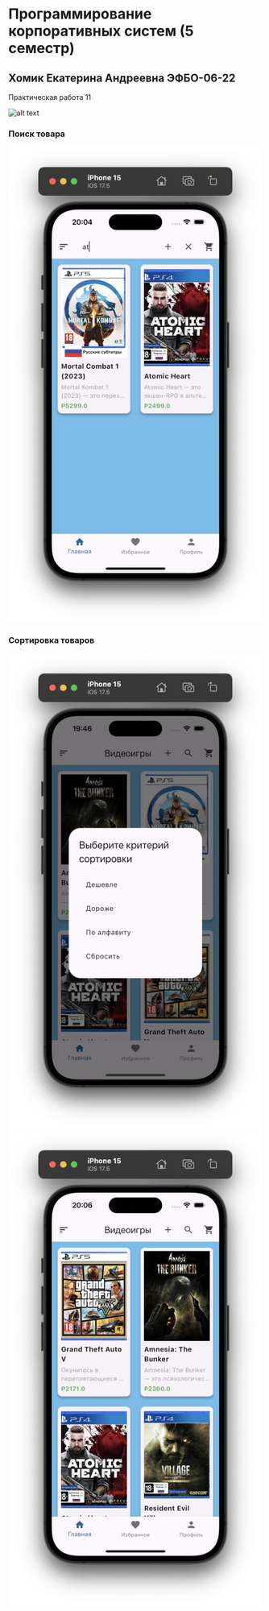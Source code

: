# Программирование корпоративных систем (5 семестр)

## Хомик Екатерина Андреевна ЭФБО-06-22

Практическая работа 11

![alt text](<Главный экран.png>) 

### Поиск товара
![alt text](Поиск.png) 

### Сортировка товаров
![alt text](Сортировка.png)
![alt text](<Сортировка подешевле.png>)